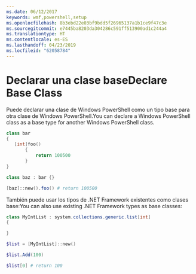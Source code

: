 ```yaml
---
ms.date: 06/12/2017
keywords: wmf,powershell,setup
ms.openlocfilehash: 8b3ebd22e03bf9bdd5f26965137a1b1ce9f47c3e
ms.sourcegitcommit: e7445ba8203da304286c591ff513900ad1c244a4
ms.translationtype: HT
ms.contentlocale: es-ES
ms.lasthandoff: 04/23/2019
ms.locfileid: "62058784"
---
```

# <a name="declare-base-class"></a><span data-ttu-id="ebe71-102">Declarar una clase base</span><span class="sxs-lookup"><span data-stu-id="ebe71-102">Declare Base Class</span></span>
<span data-ttu-id="ebe71-103">Puede declarar una clase de Windows PowerShell como un tipo base para otra clase de Windows PowerShell.</span><span class="sxs-lookup"><span data-stu-id="ebe71-103">You can declare a Windows PowerShell class as a base type for another Windows PowerShell class.</span></span>

```powershell
class bar
{
   [int]foo()
       {
           return 100500
       }
}

class baz : bar {}

[baz]::new().foo() # return 100500
```

<span data-ttu-id="ebe71-104">También puede usar los tipos de .NET Framework existentes como clases base:</span><span class="sxs-lookup"><span data-stu-id="ebe71-104">You can also use existing .NET Framework types as base classes:</span></span>

```powershell
class MyIntList : system.collections.generic.list[int]
{

}

$list = [MyIntList]::new()

$list.Add(100)

$list[0] # return 100
```
